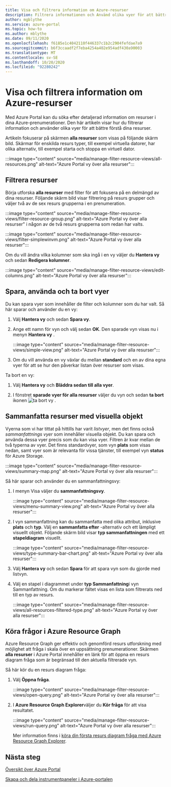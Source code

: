 ```yaml
---
title: Visa och filtrera information om Azure-resurser
description: Filtrera informationen och Använd olika vyer för att bättre förstå dina Azure-resurser.
author: mgblythe
ms.service: azure-portal
ms.topic: how-to
ms.author: mblythe
ms.date: 09/11/2020
ms.openlocfilehash: f6185e1c4042110f446337c1b2c2904fefdae7a9
ms.sourcegitcommit: b6f3ccaadf2f7eba4254a402e954adf430a90003
ms.translationtype: MT
ms.contentlocale: sv-SE
ms.lasthandoff: 10/20/2020
ms.locfileid: "92280242"
---
```

# <a name="view-and-filter-azure-resource-information"></a>Visa och filtrera information om Azure-resurser

Med Azure Portal kan du söka efter detaljerad information om resurser i dina Azure-prenumerationer. Den här artikeln visar hur du filtrerar information och använder olika vyer för att bättre förstå dina resurser.

Artikeln fokuserar på skärmen **alla resurser** som visas på följande skärm bild. Skärmar för enskilda resurs typer, till exempel virtuella datorer, har olika alternativ, till exempel starta och stoppa en virtuell dator.

:::image type="content" source="media/manage-filter-resource-views/all-resources.png" alt-text="Azure Portal vy över alla resurser":::

## <a name="filter-resources"></a>Filtrera resurser

Börja utforska **alla resurser** med filter för att fokusera på en delmängd av dina resurser. Följande skärm bild visar filtrering på resurs grupper och väljer två av de sex resurs grupperna i en prenumeration.

:::image type="content" source="media/manage-filter-resource-views/filter-resource-group.png" alt-text="Azure Portal vy över alla resurser" i någon av de två resurs grupperna som redan har valts.

:::image type="content" source="media/manage-filter-resource-views/filter-simplewinvm.png" alt-text="Azure Portal vy över alla resurser":::

Om du vill ändra vilka kolumner som ska ingå i en vy väljer du **Hantera vy** och sedan **Redigera kolumner**.

:::image type="content" source="media/manage-filter-resource-views/edit-columns.png" alt-text="Azure Portal vy över alla resurser":::

## <a name="save-use-and-delete-views"></a>Spara, använda och ta bort vyer

Du kan spara vyer som innehåller de filter och kolumner som du har valt. Så här sparar och använder du en vy:

1. Välj **Hantera vy** och sedan **Spara vy**.

1. Ange ett namn för vyn och välj sedan **OK**. Den sparade vyn visas nu i menyn **Hantera vy** .

    :::image type="content" source="media/manage-filter-resource-views/simple-view.png" alt-text="Azure Portal vy över alla resurser":::

1. Om du vill använda en vy växlar du mellan **standard** och en av dina egna vyer för att se hur den påverkar listan över resurser som visas.

Ta bort en vy:

1. Välj **Hantera vy** och **Bläddra sedan till alla vyer**.

1. I fönstret **sparade vyer för alla resurser** väljer du vyn och sedan **ta bort** ikonen ![ ta bort vy ](media/manage-filter-resource-views/icon-delete.png) .

## <a name="summarize-resources-with-visuals"></a>Sammanfatta resurser med visuella objekt

Vyerna som vi har tittat på hittills har varit _listvyer_, men det finns också _sammanfattnings vyer_ som innehåller visuella objekt. Du kan spara och använda dessa vyer precis som du kan visa vyer. Filtren är kvar mellan de två typerna av vyer. Det finns standardvyer, som vyn **plats** som visas nedan, samt vyer som är relevanta för vissa tjänster, till exempel vyn **status** för Azure Storage.

:::image type="content" source="media/manage-filter-resource-views/summary-map.png" alt-text="Azure Portal vy över alla resurser":::

Så här sparar och använder du en sammanfattningsvy:

1. I menyn Visa väljer du **sammanfattningsvy**.

    :::image type="content" source="media/manage-filter-resource-views/menu-summary-view.png" alt-text="Azure Portal vy över alla resurser":::

1. I vyn sammanfattning kan du sammanfatta med olika attribut, inklusive **plats** och **typ**. Välj en **sammanfatta efter** -alternativ och ett lämpligt visuellt objekt. Följande skärm bild visar **typ sammanfattningen** med ett **stapeldiagram** visuellt.

    :::image type="content" source="media/manage-filter-resource-views/type-summary-bar-chart.png" alt-text="Azure Portal vy över alla resurser":::

1. Välj **Hantera vy** och sedan **Spara** för att spara vyn som du gjorde med listvyn.

1. Välj en stapel i diagrammet under **typ Sammanfattning**i vyn Sammanfattning. Om du markerar fältet visas en lista som filtrerats ned till en typ av resurs.

    :::image type="content" source="media/manage-filter-resource-views/all-resources-filtered-type.png" alt-text="Azure Portal vy över alla resurser":::

## <a name="run-queries-in-azure-resource-graph"></a>Köra frågor i Azure Resource Graph

Azure Resource Graph ger effektiv och genomförd resurs utforskning med möjlighet att fråga i skala över en uppsättning prenumerationer. Skärmen **alla resurser** i Azure Portal innehåller en länk för att öppna en resurs diagram fråga som är begränsad till den aktuella filtrerade vyn.

Så här kör du en resurs diagram fråga:

1. Välj **Öppna fråga**.

    :::image type="content" source="media/manage-filter-resource-views/open-query.png" alt-text="Azure Portal vy över alla resurser":::

1. I **Azure Resource Graph Explorer**väljer du **Kör fråga** för att visa resultatet.

    :::image type="content" source="media/manage-filter-resource-views/run-query.png" alt-text="Azure Portal vy över alla resurser":::

    Mer information finns i [köra din första resurs diagram fråga med Azure Resource Graph Explorer](../governance/resource-graph/first-query-portal.md).

## <a name="next-steps"></a>Nästa steg

[Översikt över Azure Portal](azure-portal-overview.md)

[Skapa och dela instrumentpaneler i Azure-portalen](azure-portal-dashboards.md)
